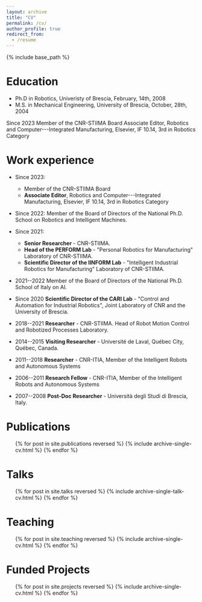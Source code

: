 ```yaml
---
layout: archive
title: "CV"
permalink: /cv/
author_profile: true
redirect_from:
  - /resume
---
```


{% include base_path %}

Education
======
* Ph.D in Robotics, Univeristy of Brescia, February, 14th, 2008 
* M.S. in Mechanical Engineering, University of Brescia, October, 28th, 2004


Since 2023 Member of the CNR-STIIMA Board
               Associate Editor, Robotics and Computer---Integrated Manufacturing, Elsevier, IF 10.14, 3rd in Robotics Category
    



Work experience
======
* Since 2023: 
  * Member of the CNR-STIIMA Board
  * **Associate Editor**, Robotics and Computer---Integrated Manufacturing, Elsevier, IF 10.14, 3rd in Robotics Category

* Since 2022: Member of the Board of Directors of the National Ph.D. School on Robotics and Intelligent Machines.

* Since 2021: 
  * **Senior Researcher** - CNR-STIIMA.
  * **Head of the PERFORM Lab** - "Personal Robotics for Manufacturing" Laboratory of CNR-STIIMA.
  * **Scientific Director of the IINFORM Lab** - "Intelligent Industrial Robotics for Manufacturing" Laboratory of CNR-STIIMA.

* 2021--2022 Member of the Board of Directors of the National Ph.D. School of Italy on AI.

* Since 2020 **Scientific Director of the CARI Lab** - "Control and Automation for Industrial Robotics", Joint Laboratory of CNR and the University of Brescia.

* 2018--2021 **Researcher** - CNR-STIIMA. Head of Robot Motion Control and Robotized Processes Laboratory.

* 2014--2015 **Visiting Researcher** - Université de Laval, Québec City, Québec, Canada.

* 2011--2018 **Researcher** - CNR-ITIA, Member of the Intelligent Robots and Autonomous Systems

* 2006--2011 **Research Fellow** - CNR-ITIA, Member of the Intelligent Robots and Autonomous Systems

* 2007--2008 **Post-Doc Researcher** - Università degli Studi di Brescia, Italy.

Publications
======
  <ul>{% for post in site.publications reversed %}
    {% include archive-single-cv.html %}
  {% endfor %}</ul>
  
Talks
======
  <ul>{% for post in site.talks reversed %}
    {% include archive-single-talk-cv.html  %}
  {% endfor %}</ul>
  
Teaching
======
  <ul>{% for post in site.teaching reversed %}
    {% include archive-single-cv.html %}
  {% endfor %}</ul>

Funded Projects
======
  <ul>{% for post in site.projects reversed %}
    {% include archive-single-cv.html %}
  {% endfor %}</ul>